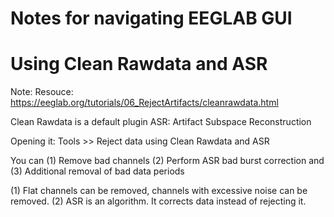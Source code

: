 # Notes for navigating EEGLAB GUI

# Using Clean Rawdata and ASR

Note: Resouce: https://eeglab.org/tutorials/06_RejectArtifacts/cleanrawdata.html

Clean Rawdata is a default plugin
ASR: Artifact Subspace Reconstruction

Opening it:
      Tools >> Reject data using Clean Rawdata and ASR
      
You can (1) Remove bad channels (2) Perform ASR bad burst correction and (3) Additional removal of bad data periods

  (1) Flat channels can be removed, channels with excessive noise can be removed.
  (2) ASR is an algorithm. It corrects data instead of rejecting it.


